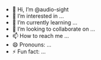 - 👋 Hi, I’m @audio-sight
- 👀 I’m interested in ...
- 🌱 I’m currently learning ...
- 💞️ I’m looking to collaborate on ...
- 📫 How to reach me ...
- 😄 Pronouns: ...
- ⚡ Fun fact: ...

<!---
audio-sight/audio-sight is a ✨ special ✨ repository because its `README.md` (this file) appears on your GitHub profile.
You can click the Preview link to take a look at your changes.
--->
